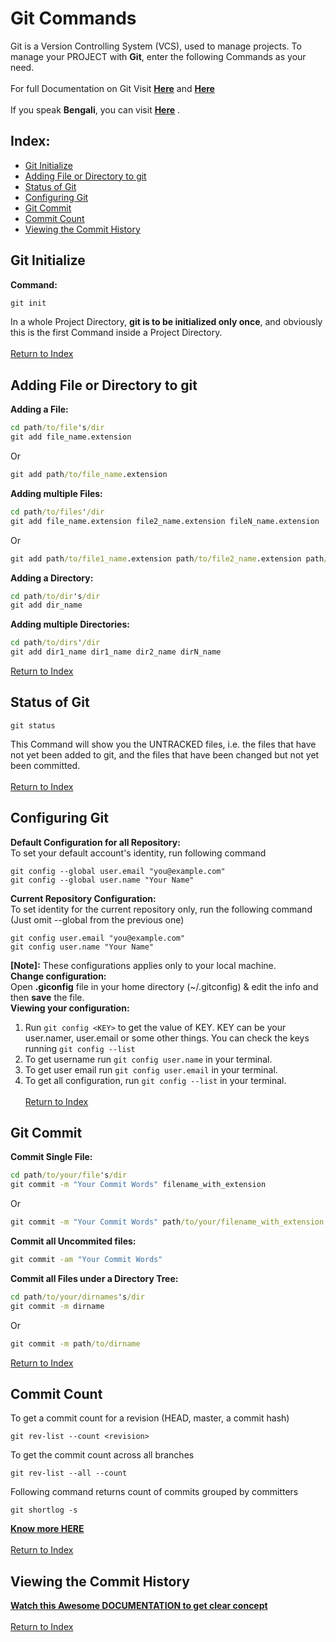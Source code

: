 # Git Commands<br>
Git is a Version Controlling System (VCS), used to manage projects. To manage your PROJECT with **Git**, enter the following Commands as your need.<br><br>
For full Documentation on Git Visit [**Here**](https://git-scm.com/docs/) and [**Here**](https://github.com/tiimgreen/github-cheat-sheet/blob/master/README.md#styled-git-log) <br><br>
If you speak **Bengali**, you can visit [**Here**](https://www.youtube.com/watch?v=M2a7OQX8te4&index=1&list=PLoR56CteKZnC0lBlHdnVnq0J3yDhgbi9w) .



## Index: 
- [Git Initialize](#git-initialize) <br>
- [Adding File or Directory to git](#adding-file-or-directory-to-git) <br>
- [Status of Git](#status-of-git) <br>
- [Configuring Git](#configuring-git) <br>
- [Git Commit](#git-commit) <br>
- [Commit Count](#commit-count) <br>
- [Viewing the Commit History](#viewing-the-commit-history)



## Git Initialize
**Command:** 
```cmd
git init
```
In a whole Project Directory, **git is to be initialized only once**, and obviously this is the first Command inside a Project Directory.<br><br>
[Return to Index](#index)



## Adding File or Directory to git
**Adding a File:** 
```cmd
cd path/to/file's/dir
git add file_name.extension
```
Or 
```cmd
git add path/to/file_name.extension
```
**Adding multiple Files:** 
```cmd
cd path/to/files'/dir
git add file_name.extension file2_name.extension fileN_name.extension
```
Or 
```cmd
git add path/to/file1_name.extension path/to/file2_name.extension path/to/fileN_name.extension
```
**Adding a Directory:** 
```cmd
cd path/to/dir's/dir 
git add dir_name
```
**Adding multiple Directories:** 
```cmd
cd path/to/dirs'/dir 
git add dir1_name dir1_name dir2_name dirN_name
```
[Return to Index](#index)


## Status of Git
```
git status
```
This Command will show you the UNTRACKED files, i.e. the files that have not yet been added to git, and the files that have been changed but not yet been committed. <br><br>
[Return to Index](#index)



## Configuring Git
**Default Configuration for all Repository:** <br>
To set your default account's identity, run following command
```
git config --global user.email "you@example.com"
git config --global user.name "Your Name"
```
**Current Repository Configuration:** <br>
To set identity for the current repository only, run the following command (Just omit --global from the previous one) 
```
git config user.email "you@example.com"
git config user.name "Your Name"
```
**[Note]:** These configurations applies only to your local machine. <br>
**Change configuration:** <br>
Open **.giconfig** file in your home directory (~/.gitconfig) & edit the info and then **save** the file. <br>
**Viewing your configuration:** <br>
1. Run `git config <KEY>` to get the value of KEY. KEY can be your user.namer, user.email or some other things. You can check  the keys running `git config --list` <br>
2. To get username run `git config user.name` in your terminal. <br>
3. To get user email run `git config user.email` in your terminal. <br>
4. To get all configuration, run `git config --list` in your terminal. <br><br>
[Return to Index](#index)



## Git Commit
**Commit Single File:** <br>
```cmd
cd path/to/your/file's/dir
git commit -m "Your Commit Words" filename_with_extension
```
Or
```cmd
git commit -m "Your Commit Words" path/to/your/filename_with_extension 
```
**Commit all Uncommited files:**
```cmd
git commit -am "Your Commit Words"
```
**Commit all Files under a Directory Tree:**
```cmd
cd path/to/your/dirnames's/dir
git commit -m dirname
```
Or
```cmd
git commit -m path/to/dirname
```
[Return to Index](#index)



## Commit Count
To get a commit count for a revision (HEAD, master, a commit hash)
```
git rev-list --count <revision>
```
To get the commit count across all branches
```
git rev-list --all --count
```
Following command returns count of commits grouped by committers
```
git shortlog -s
```
[**Know more HERE**](https://stackoverflow.com/questions/677436/how-do-i-get-the-git-commit-count) <br><br>
[Return to Index](#index)

## Viewing the Commit History
[**Watch this Awesome DOCUMENTATION to get clear concept**](https://git-scm.com/book/en/v2/Git-Basics-Viewing-the-Commit-History) <br><br>
[Return to Index](#index)





